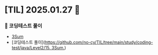 # [TIL] 2025.01.27 📘

### 📝 코딩테스트 풀이
- [3Sum](https://leetcode.com/problems/3sum/?envType=problem-list-v2&envId=two-pointers)
- [코딩테스트 풀이]([https://github.com/no-cy/TIL/tree/main/study/coding-test/java/Level2/15. 3Sum.](https://github.com/no-cy/TIL/blob/main/study/coding-test/java/Level2/15.%203Sum.java))
